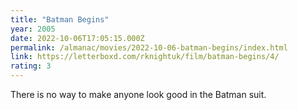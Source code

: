 ```yaml
---
title: "Batman Begins"
year: 2005
date: 2022-10-06T17:05:15.000Z
permalink: /almanac/movies/2022-10-06-batman-begins/index.html
link: https://letterboxd.com/rknightuk/film/batman-begins/4/
rating: 3
---
```


There is no way to make anyone look good in the Batman suit.